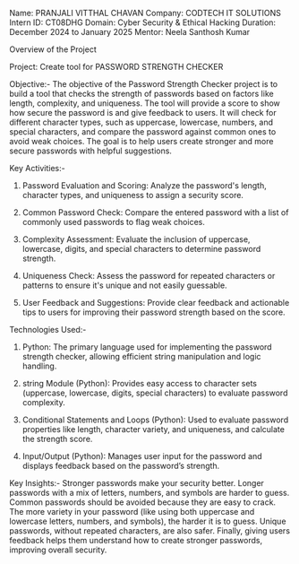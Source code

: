 Name: PRANJALI VITTHAL CHAVAN
Company: CODTECH IT SOLUTIONS
Intern ID: CT08DHG
Domain: Cyber Security & Ethical Hacking
Duration: December 2024 to January 2025
Mentor: Neela Santhosh Kumar

Overview of the Project

Project: Create tool for PASSWORD STRENGTH CHECKER 

Objective:-
The objective of the Password Strength Checker project is to build a tool that checks the strength of passwords based on factors like length, complexity, and uniqueness. 
The tool will provide a score to show how secure the password is and give feedback to users. It will check for different character types, such as uppercase, lowercase, numbers, and 
special characters, and compare the password against common ones to avoid weak choices. The goal is to help users create stronger and more secure passwords with helpful suggestions.

Key Activities:-
1. Password Evaluation and Scoring: Analyze the password's length, character types, and uniqueness to assign a security score.
 
2. Common Password Check: Compare the entered password with a list of commonly used passwords to flag weak choices.
 
3. Complexity Assessment: Evaluate the inclusion of uppercase, lowercase, digits, and special characters to determine password strength.
 
4. Uniqueness Check: Assess the password for repeated characters or patterns to ensure it's unique and not easily guessable.
 
5. User Feedback and Suggestions: Provide clear feedback and actionable tips to users for improving their password strength based on the score.

Technologies Used:-
1. Python: The primary language used for implementing the password strength checker, allowing efficient string manipulation and logic handling.

2. string Module (Python): Provides easy access to character sets (uppercase, lowercase, digits, special characters) to evaluate password complexity.

3. Conditional Statements and Loops (Python): Used to evaluate password properties like length, character variety, and uniqueness, and calculate the strength score.

4. Input/Output (Python): Manages user input for the password and displays feedback based on the password’s strength.

Key Insights:-
Stronger passwords make your security better. Longer passwords with a mix of letters, numbers, and symbols are harder to guess. Common passwords should be avoided because 
they are easy to crack. The more variety in your password (like using both uppercase and lowercase letters, numbers, and symbols), the harder it is to guess. Unique passwords, 
without repeated characters, are also safer. Finally, giving users feedback helps them understand how to create stronger passwords, improving overall security.
